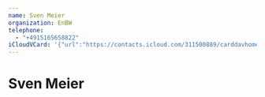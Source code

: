 ```yaml
---
name: Sven Meier
organization: EnBW
telephone:
  - "+4915165658822"
iCloudVCard: '{"url":"https://contacts.icloud.com/311500889/carddavhome/card/FD62026C-7EB5-4A6D-8DCD-D58D9F975E3B.vcf","etag":"\"kmfhbh6n\"","data":"BEGIN:VCARD\r\nVERSION:3.0\r\nFN:\r\nN:Meier;Sven;;;\r\nUID:92971740-DE0F-46C8-9136-70561646B63B\r\nPRODID:-//Apple Inc.//iOS 11.3//EN\r\nREV:2025-04-03T22:15:22Z\r\nORG:EnBW;\r\nTEL:+4915165658822\r\nEND:VCARD"}'
---
```

# Sven Meier